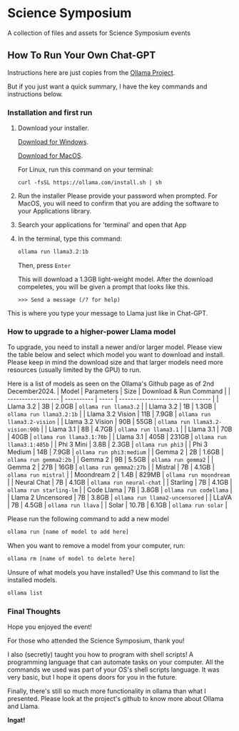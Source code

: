 # Science Symposium
A collection of files and assets for Science Symposium events

## How To Run Your Own Chat-GPT
Instructions here are just copies from the 
[Ollama Project](https://github.com/ollama/ollama).

But if you just want a quick summary, I have the key commands and instructions
below.

### Installation and first run
1. Download your installer. 
    
    [Download for Windows](https://ollama.com/download/OllamaSetup.exe).
    
    [Download for MacOS](https://ollama.com/download/OllamaSetup.exe). 
    
    For Linux, run this command on your terminal:
    ```
    curl -fsSL https://ollama.com/install.sh | sh
    ```
    
2. Run the installer
    Please provide your password when prompted. For MacOS, you will need to confirm
    that you are adding the software to your Applications library.
    
3. Search your applications for 'terminal' and open that App

4. In the terminal, type this command:
    ```bash
    ollama run llama3.2:1b
    ``` 
    Then, press `Enter`
    
    This will download a 1.3GB light-weight model. After the download
    compeletes, you will be given a prompt that looks like this.
    ```
    >>> Send a message (/? for help)
    ``` 

This is where you type your message to Llama just like in Chat-GPT.

### How to upgrade to a higher-power Llama model
To upgrade, you need to install a newer and/or larger model. Please view
the table below and select which model you want to download and install. Please
keep in mind the download size and that larger models need more resources 
(usually limited by the GPU) to run.

Here is a list of models as seen on the Ollama's Github page as of 
2nd December2024.
| Model              | Parameters | Size  | Download & Run Command           |
| ------------------ | ---------- | ----- | -------------------------------- |
| Llama 3.2          | 3B         | 2.0GB | `ollama run llama3.2`            |
| Llama 3.2          | 1B         | 1.3GB | `ollama run llama3.2:1b`         |
| Llama 3.2 Vision   | 11B        | 7.9GB | `ollama run llama3.2-vision`     |
| Llama 3.2 Vision   | 90B        | 55GB  | `ollama run llama3.2-vision:90b` |
| Llama 3.1          | 8B         | 4.7GB | `ollama run llama3.1`            |
| Llama 3.1          | 70B        | 40GB  | `ollama run llama3.1:70b`        |
| Llama 3.1          | 405B       | 231GB | `ollama run llama3.1:405b`       |
| Phi 3 Mini         | 3.8B       | 2.3GB | `ollama run phi3`                |
| Phi 3 Medium       | 14B        | 7.9GB | `ollama run phi3:medium`         |
| Gemma 2            | 2B         | 1.6GB | `ollama run gemma2:2b`           |
| Gemma 2            | 9B         | 5.5GB | `ollama run gemma2`              |
| Gemma 2            | 27B        | 16GB  | `ollama run gemma2:27b`          |
| Mistral            | 7B         | 4.1GB | `ollama run mistral`             |
| Moondream 2        | 1.4B       | 829MB | `ollama run moondream`           |
| Neural Chat        | 7B         | 4.1GB | `ollama run neural-chat`         |
| Starling           | 7B         | 4.1GB | `ollama run starling-lm`         |
| Code Llama         | 7B         | 3.8GB | `ollama run codellama`           |
| Llama 2 Uncensored | 7B         | 3.8GB | `ollama run llama2-uncensored`   |
| LLaVA              | 7B         | 4.5GB | `ollama run llava`               |
| Solar              | 10.7B      | 6.1GB | `ollama run solar`               |

Please run the following command to add a new model
```bash
ollama run [name of model to add here]
``` 
When you want to remove a model from your computer, run:
```bash
ollama rm [name of model to delete here]
``` 
Unsure of what models you have installed? Use this command to list the
installed models.
```bash
ollama list
``` 

### Final Thoughts
Hope you enjoyed the event!

For those who attended the Science Symposium, thank you!

I also (secretly) taught you how to program with shell scripts! A programming 
language that can automate tasks on your computer. All the commands we used
was part of your OS's shell scripts language. It was very basic, but I hope
it opens doors for you in the future.

Finally, there's still so much more functionality in ollama than what I
presented. Please look at the project's github to know more about Ollama
and Llama.

**Ingat!**
